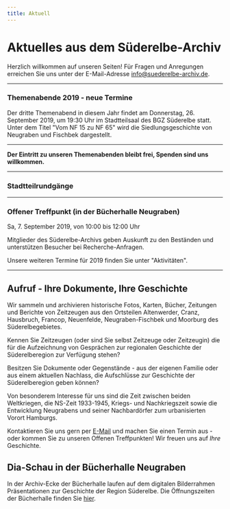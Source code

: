 ```yaml
---
title: Aktuell
---
```


# Aktuelles aus dem Süderelbe-Archiv

Herzlich willkommen auf unseren Seiten! Für Fragen und Anregungen erreichen Sie uns unter der
E-Mail-Adresse [info@suederelbe-archiv.de](mailto:info@suederelbe-archiv.de).

* * *


### Themenabende 2019 - neue Termine

Der dritte Themenabend in diesem Jahr findet am Donnerstag, 26. September 2019, um 19:30 Uhr im Stadtteilsaal des BGZ Süderelbe statt.
Unter dem Titel "Vom NF 15 zu NF 65" wird die Siedlungsgeschichte von Neugraben und Fischbek dargestellt.


* * *

**Der Eintritt zu unseren Themenabenden bleibt frei, Spenden sind uns willkommen.**


* * *

### Stadtteilrundgänge



* * *


### Offener Treffpunkt (in der Bücherhalle Neugraben)

Sa, 7. September 2019, von 10:00 bis 12:00 Uhr

Mitglieder des Süderelbe-Archivs geben Auskunft zu den Beständen und unterstützen Besucher bei Recherche-Anfragen.

Unsere weiteren Termine für 2019 finden Sie unter "Aktivitäten".



* * *

## Aufruf - Ihre Dokumente, Ihre Geschichte

Wir sammeln und archivieren historische Fotos, Karten, Bücher, Zeitungen
und Berichte von Zeitzeugen aus den Ortsteilen Altenwerder, Cranz,
Hausbruch, Francop, Neuenfelde, Neugraben-Fischbek und Moorburg des
Süderelbegebietes.

Kennen Sie Zeitzeugen (oder sind Sie selbst Zeitzeuge oder Zeitzeugin) die für die
Aufzeichnung von Gesprächen zur regionalen Geschichte der Süderelberegion zur Verfügung 
stehen?

Besitzen Sie Dokumente oder Gegenstände - aus der eigenen Familie oder aus
einem aktuellen Nachlass, die Aufschlüsse zur Geschichte der Süderelberegion
geben können?

Von besonderem Interesse für uns sind die Zeit zwischen beiden
Weltkriegen, die NS-Zeit 1933-1945, Kriegs- und Nachkriegszeit sowie die
Entwicklung Neugrabens und seiner Nachbardörfer zum urbanisierten Vorort Hamburgs.

Kontaktieren Sie uns gern per [E-Mail](mailto:info@suederelbe-archiv.de)
und machen Sie einen Termin aus - oder kommen Sie zu unseren Offenen
Treffpunkten! Wir freuen uns auf *Ihre* Geschichte.


## Dia-Schau in der Bücherhalle Neugraben

In der Archiv-Ecke der Bücherhalle laufen auf dem digitalen Bilderrahmen Präsentationen zur Geschichte der Region Süderelbe.
 Die Öffnungszeiten der Bücherhalle finden Sie
[hier](https://www.buecherhallen.de/neugraben).
